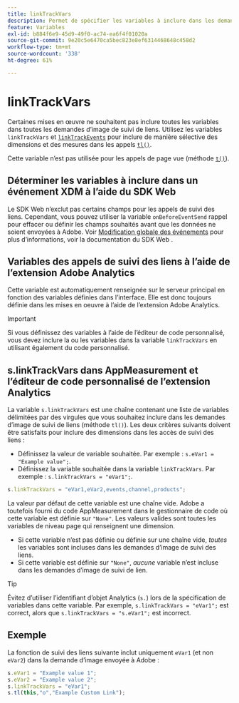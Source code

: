 ```yaml
---
title: linkTrackVars
description: Permet de spécifier les variables à inclure dans les demandes d’image de suivi des liens.
feature: Variables
exl-id: b884f6e9-45d9-49f0-ac74-ea6f4f01020a
source-git-commit: 9e20c5e6470ca5bec823e8ef6314468648c458d2
workflow-type: tm+mt
source-wordcount: '338'
ht-degree: 61%

---
```


# linkTrackVars

Certaines mises en œuvre ne souhaitent pas inclure toutes les variables dans toutes les demandes d’image de suivi de liens. Utilisez les variables `linkTrackVars` et [`linkTrackEvents`](linktrackevents.md) pour inclure de manière sélective des dimensions et des mesures dans les appels [`tl()`](../functions/tl-method.md).

Cette variable n’est pas utilisée pour les appels de page vue (méthode [`t()`](../functions/t-method.md)).

## Déterminer les variables à inclure dans un événement XDM à l’aide du SDK Web

Le SDK Web n’exclut pas certains champs pour les appels de suivi des liens. Cependant, vous pouvez utiliser la variable `onBeforeEventSend` rappel pour effacer ou définir les champs souhaités avant que les données ne soient envoyées à Adobe. Voir [Modification globale des événements](https://experienceleague.adobe.com/docs/experience-platform/edge/fundamentals/tracking-events.html#modifying-events-globally) pour plus d’informations, voir la documentation du SDK Web .

## Variables des appels de suivi des liens à l’aide de l’extension Adobe Analytics

Cette variable est automatiquement renseignée sur le serveur principal en fonction des variables définies dans l’interface. Elle est donc toujours définie dans les mises en oeuvre à l’aide de l’extension Adobe Analytics.

>[!IMPORTANT]
>
>Si vous définissez des variables à l’aide de l’éditeur de code personnalisé, vous devez inclure la ou les variables dans la variable `linkTrackVars` en utilisant également du code personnalisé.

## s.linkTrackVars dans AppMeasurement et l’éditeur de code personnalisé de l’extension Analytics

La variable `s.linkTrackVars` est une chaîne contenant une liste de variables délimitées par des virgules que vous souhaitez inclure dans les demandes d’image de suivi de liens (méthode `tl()`). Les deux critères suivants doivent être satisfaits pour inclure des dimensions dans les accès de suivi des liens :

* Définissez la valeur de variable souhaitée. Par exemple : `s.eVar1 = "Example value";`.
* Définissez la variable souhaitée dans la variable `linkTrackVars`. Par exemple : `s.linkTrackVars = "eVar1";`.

```js
s.linkTrackVars = "eVar1,eVar2,events,channel,products";
```

La valeur par défaut de cette variable est une chaîne vide. Adobe a toutefois fourni du code AppMeasurement dans le gestionnaire de code où cette variable est définie sur `"None"`. Les valeurs valides sont toutes les variables de niveau page qui renseignent une dimension.

* Si cette variable n’est pas définie ou définie sur une chaîne vide, *toutes* les variables sont incluses dans les demandes d’image de suivi des liens.
* Si cette variable est définie sur `"None"`, *aucune* variable n’est incluse dans les demandes d’image de suivi de lien.

>[!TIP]
>
>Évitez d’utiliser l’identifiant d’objet Analytics (`s.`) lors de la spécification de variables dans cette variable. Par exemple, `s.linkTrackVars = "eVar1";` est correct, alors que `s.linkTrackVars = "s.eVar1";` est incorrect.

## Exemple

La fonction de suivi des liens suivante inclut uniquement `eVar1` (et non `eVar2`) dans la demande d’image envoyée à Adobe :

```js
s.eVar1 = "Example value 1";
s.eVar2 = "Example value 2";
s.linkTrackVars = "eVar1";
s.tl(this,"o","Example Custom Link");
```
